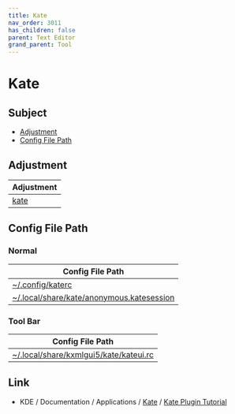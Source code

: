 ```yaml
---
title: Kate
nav_order: 3011
has_children: false
parent: Text Editor
grand_parent: Tool
---
```



# Kate


## Subject

* [Adjustment](#adjustment)
* [Config File Path](#config-file-path)


## Adjustment

| Adjustment |
| --- |
| [kate](https://github.com/samwhelp/kubuntu-adjustment/tree/main/prototype/main/tool-config/part/kate/) |


## Config File Path


### Normal

| Config File Path |
| --- |
| [~/.config/katerc](https://github.com/samwhelp/kubuntu-adjustment/tree/main/prototype/main/tool-config/part/kate/dark/kate/asset/overlay/etc/skel/.config/katerc) |
| [~/.local/share/kate/anonymous.katesession](https://github.com/samwhelp/kubuntu-adjustment/tree/main/prototype/main/tool-config/part/kate/dark/kate/asset/overlay/etc/skel/.local/share/kate/anonymous.katesession) |


### Tool Bar

| Config File Path |
| --- |
| [~/.local/share/kxmlgui5/kate/kateui.rc](https://github.com/samwhelp/kubuntu-adjustment/tree/main/prototype/main/tool-config/part/kate/dark/kate/asset/overlay/etc/skel/.local/share/kxmlgui5/kate/kateui.rc) |


## Link

* KDE / Documentation / Applications / [Kate](https://develop.kde.org/docs/apps/kate/) / [Kate Plugin Tutorial](https://develop.kde.org/docs/apps/kate/plugin/)

